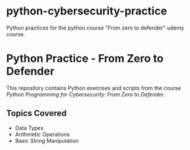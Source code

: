 # python-cybersecurity-practice
Python practices for the python course "From zero to defender" udemy course.

# Python Practice - From Zero to Defender

This repository contains Python exercises and scripts from the course *Python Programming for Cybersecurity: From Zero to Defender*.

## Topics Covered
- Data Types
- Arithmetic Operations
- Basic String Manipulation
